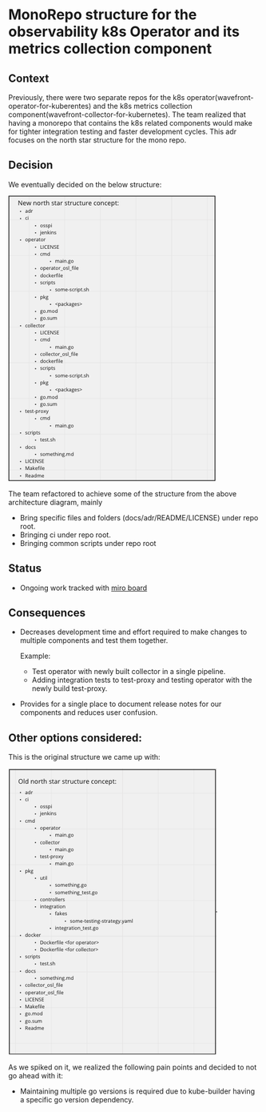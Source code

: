 # MonoRepo structure for the observability k8s Operator and its metrics collection component

## Context

Previously, there were two separate repos for the k8s operator(wavefront-operator-for-kuberentes) and the k8s metrics collection component(wavefront-collector-for-kubernetes). The team realized that having a monorepo that contains the k8s related components would make for tighter integration testing and faster development cycles. This adr focuses on the north star structure for the mono repo.

## Decision
We eventually decided on the below structure:

![Final north star structure](images/20230201-repo-structure-final.png)

The team refactored to achieve some of the structure from the above architecture diagram, mainly
- Bring specific files and folders (docs/adr/README/LICENSE) under repo root.
- Bringing ci under repo root.
- Bringing common scripts under repo root

## Status
- Ongoing work tracked with [miro board](https://miro.com/app/board/uXjVP1_mAVI=/)

## Consequences
- Decreases development time and effort required to make changes to multiple components and test them together.

  Example: 
  - Test operator with newly built collector in a single pipeline.
  - Adding integration tests to test-proxy and testing operator with the newly build test-proxy.

- Provides for a single place to document release notes for our components and reduces user confusion.


## Other options considered:
This is the original structure we came up with:

![Initial north star structure](images/20230201-repo-structure-initial.png)

As we spiked on it, we realized the following pain points and decided to not go ahead with it:
- Maintaining multiple go versions is required due to kube-builder having a specific go version dependency.
